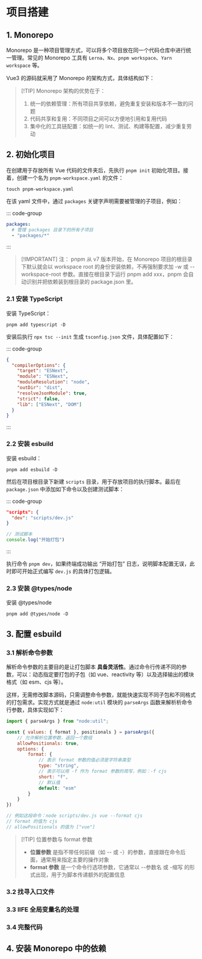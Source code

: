 # 项目搭建

## 1. Monorepo

Monorepo 是一种项目管理方式，可以将多个项目放在同一个代码仓库中进行统一管理。常见的 Monorepo 工具有 `Lerna`、`Nx`、`pnpm workspace`、`Yarn workspace` 等。

Vue3 的源码就采用了 Monorepo 的架构方式，具体结构如下：

<!-- ```txt
core
├─ packages
│  ├─ compiler-core   // 核心编译器
│  ├─ compiler-dom    // dom编译器
│  ├─ compiler-sfc    // vue单文件编译器
│  ├─ compiler-ssr    // 服务端渲染编译
│  ├─ dts-test  //测试Typescript类型以确保类型保持为预期类型
│  ├─ global.d.ts  // TypeScript声明文件
│  ├─ reactivity  // 响应式模式，可以和其它框架配合使用
│  ├─ reactivity-transform  // 该功能现在被标记为不推荐使用，并将从Vue核心中删除,提案已经被放弃。
│  ├─ runtime-core // 运行时核心实例相关代码
│  ├─ runtime-dom  // 运行时dom相关API、属性、事件处理  
│  ├─ runtime-test  // 运行时测试相关代码
│  ├─ server-renderer // 服务器渲染
│  ├─ sfc-playground // 单文件组件在线调试器
│  ├─ shared // 内部工具库，不对外暴露
│  ├─ size-check // 测试代码体积
│  ├─ template-explorer // 用于调试编译器输出的开发工具
│  ├─ vue //面向公众的完整版本，包含运行时和编译器
│  └─ vue-compat //是Vue 3的一个构建，它提供了可配置的Vue 2兼容行为。
``` -->


> [!TIP] Monorepo 架构的优势在于：
> 1. 统一的依赖管理：所有项目共享依赖，避免重复安装和版本不一致的问题
> 2. 代码共享和复用：不同项目之间可以方便地引用和复用代码
> 3. 集中化的工具链配置：如统一的 lint、测试、构建等配置，减少重复劳动


## 2. 初始化项目

在创建用于存放所有 Vue 代码的文件夹后，先执行 `pnpm init` 初始化项目。接着，创建一个名为 `pnpm-workspace.yaml` 的文件：

```shell
touch pnpm-workspace.yaml
```

在该 yaml 文件中，通过 `packages` 关键字声明需要被管理的子项目，例如：

::: code-group
```yaml [pnpm-workspace.yaml]
packages:
  # 管理 packages 目录下的所有子项目
  - "packages/*"
``` 
:::

> [!IMPORTANT] 注：
> pnpm 从 v7 版本开始，在 Monorepo 项目的根目录下默认就会以 workspace root 的身份安装依赖，不再强制要求加 -w 或 --workspace-root 参数。直接在根目录下运行 pnpm add xxx，pnpm 会自动识别并把依赖装到根目录的 package.json 里。


### 2.1 安装 TypeScript
安装 TypeScript：

```shell
pnpm add typescript -D
```

安装后执行 `npx tsc --init` 生成 `tsconfig.json` 文件，具体配置如下：

::: code-group
```json [tsconfig.json]
{
  "compilerOptions": {
    "target": "ESNext",
    "module": "ESNext",
    "moduleResolution": "node",
    "outDir": "dist",
    "resolveJsonModule": true,
    "strict": false,
    "lib": ["ESNext", "DOM"]
  }
}
```
:::

### 2.2 安装 esbuild
安装 esbuild：

```shell
pnpm add esbuild -D
```

然后在项目根目录下新建 `scripts` 目录，用于存放项目的执行脚本。最后在 `package.json` 中添加如下命令以及创建测试脚本：

::: code-group

```json [package.json]
"scripts": {
  "dev": "scripts/dev.js"
}
```

```js [dev.js]
// 测试脚本
console.log("开始打包")
```
:::

执行命令 `pnpm dev`，如果终端成功输出 “开始打包” 日志，说明脚本配置无误，此时即可开始正式编写 `dev.js` 的具体打包逻辑。

### 2.3 安装 @types/node

安装 @types/node

```shell
pnpm add @types/node -D
```

## 3. 配置 esbuild

### 3.1 解析命令参数

解析命令参数的主要目的是让打包脚本 **具备灵活性**。通过命令行传递不同的参数，可以：动态指定要打包的子包（如 vue、reactivity 等）以及选择输出的模块格式（如 esm、cjs 等）。

这样，无需修改脚本源码，只需调整命令参数，就能快速实现不同子包和不同格式的打包需求。实现方式就是通过 `node:util` 模块的 `parseArgs` 函数来解析析命令行参数，具体实现如下：

```js
import { parseArgs } from "node:util";

const { values: { format }, positionals } = parseArgs({
    // 允许解析位置参数，返回一个数组
    allowPositionals: true, 
    options: {
        format: {
            // 表示 format 参数的值必须是字符串类型
            type: "string",
            // 表示可以用 -f 作为 format 参数的简写，例如：-f cjs
            short: "f",
            // 默认值
            default: "esm"
        }
    }
})

// 例如这段命令：node scripts/dev.js vue --format cjs
// format 的值为 cjs
// allowPositionals 的值为 ["vue"]
```

> [!TIP] 位置参数与 format 参数
> - **位置参数** 是指不带任何前缀（如 -- 或 -）的参数，直接跟在命令后面，通常用来指定主要的操作对象
> - **format 参数** 是一个命令行选项参数，它通常以 --参数名 或 -缩写 的形式出现，用于为脚本传递额外的配置信息

### 3.2 找寻入口文件


### 3.3 IIFE 全局变量名的处理


### 3.4 完整代码


## 4. 安装 Monorepo 中的依赖
 